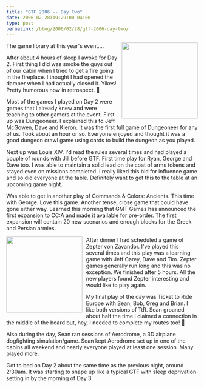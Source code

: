 ```yaml
---
title: "GTF 2006 -- Day Two"
date: 2006-02-28T19:29:00-04:00
type: post
permalink: /blog/2006/02/28/gtf-2006-day-two/
---
```

<a onblur="try {parent.deselectBloggerImageGracefully();} catch(e) {}" href="https://gtfgamers.org/images/d/dc/2006_2_23_1_Game_Library.jpg"><img style="margin: 0pt 0pt 10px 10px; float: right; cursor: pointer; width: 200px;" src="https://gtfgamers.org/images/d/dc/2006_2_23_1_Game_Library.jpg" alt="" border="0" /></a>The game library at this year's event....

After about 4 hours of sleep I awoke for Day 2. First thing I did was smoke the guys out of our cabin when I tried to get a fire going in the fireplace. I thought I had opened the damper when I had actually closed it. Yikes! Pretty humorous now in retrospect. 🙂

Most of the games I played on Day 2 were games that I already knew and were teaching to other gamers at the event. First up was Dungeoneer. I explained this to Jeff McGowen, Dave and Kieron. It was the first full game of Dungeoneer for any of us. Took about an hour or so. Everyone enjoyed and thought it was a good dungeon crawl game using cards to build the dungeon as you played.

Next up was Louis XIV. I'd read the rules several times and had played a couple of rounds with Jill before GTF. First time play for Ryan, George and Dave too. I was able to maintain a solid lead on the coat of arms tokens and stayed even on missions completed. I really liked this bid for influence game and so did everyone at the table. Definitely want to get this to the table at an upcoming game night.

Was able to get in another play of Commands & Colors: Ancients. This time with George. Love this game. Another tense, close game that could have gone either way. Learned this morning that GMT Games has announced the first expansion to CC:A and made it available for pre-order. The first expansion will contain 20 new scenarios and enough blocks for the Greek and Persian armies.

<a onblur="try {parent.deselectBloggerImageGracefully();} catch(e) {}" href="https://gtfgamers.org/images/c/cf/2006_2_23_2_ZepterWTimDave.jpg"><img style="margin: 0pt 10px 10px 0pt; float: left; cursor: pointer; width: 200px;" src="https://gtfgamers.org/images/c/cf/2006_2_23_2_ZepterWTimDave.jpg" alt="" border="0" /></a>After dinner I had scheduled a game of Zepter von Zavandor. I've played this several times and this play was a learning game with Jeff Carey, Dave and Tim. Zepter games generally run long and this was no exception. We finished after 5 hours. All the new players found Zepter interesting and would like to play again.

My final play of the day was Ticket to Ride Europe with Sean, Bob, Greg and Brian. I like both versions of TtR. Sean groaned about half the time I claimed a connection in the middle of the board but, hey, I needed to complete my routes too! 🙂

Also during the day, Sean ran sessions of Aerodrome, a 3D airplane dogfighting simulation/game. Sean kept Aerodrome set up in one of the cabins all weekend and nearly everyone played at least one session. Many played more.

Got to bed on Day 2 about the same time as the previous night, around 2:30am. It was starting to shape up like a typical GTF with sleep deprivation setting in by the morning of Day 3.